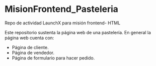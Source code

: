 # MisionFrontend_Pasteleria
Repo de actividad LaunchX para misión frontend- HTML

Este repositorio sustenta la página web de una pastelería.
En general la página web cuenta con: 
* Página de cliente.
* Página de vendedor.
* Página de formulario para hacer pedido.
